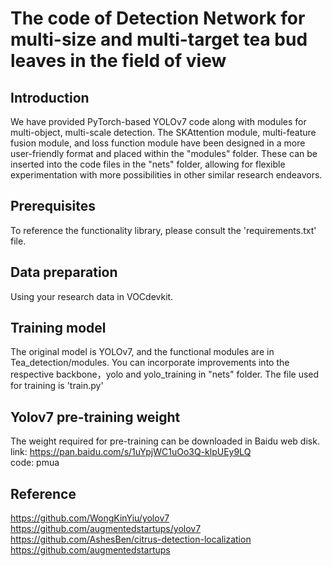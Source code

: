 # The code of Detection Network for multi-size and multi-target tea bud leaves in the field of view

## Introduction
We have provided PyTorch-based YOLOv7 code along with modules for multi-object, multi-scale detection. The SKAttention module, multi-feature fusion module, and loss function module have been designed in a more user-friendly format and placed within the "modules" folder. These can be inserted into the code files in the "nets" folder, allowing for flexible experimentation with more possibilities in other similar research endeavors.

## Prerequisites
To reference the functionality library, please consult the 'requirements.txt' file.

## Data preparation
Using your research data in VOCdevkit.

## Training model
The original model is YOLOv7, and the functional modules are in Tea_detection/modules. You can incorporate improvements into the respective backbone，yolo and yolo_training in "nets" folder.
The file used for training is 'train.py'

## Yolov7 pre-training weight
The weight required for pre-training can be downloaded in Baidu web disk.  
link: https://pan.baidu.com/s/1uYpjWC1uOo3Q-klpUEy9LQ     
code: pmua    

## Reference
https://github.com/WongKinYiu/yolov7
https://github.com/augmentedstartups/yolov7
https://github.com/AshesBen/citrus-detection-localization
https://github.com/augmentedstartups
